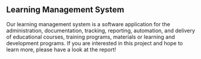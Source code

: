 ## Learning Management System
Our learning management system is a software application for the administration, documentation, tracking, reporting, automation, and delivery of educational courses, training programs, materials or learning and development programs.
If you are interested in this project and hope to learn more, please have a look at the report!
